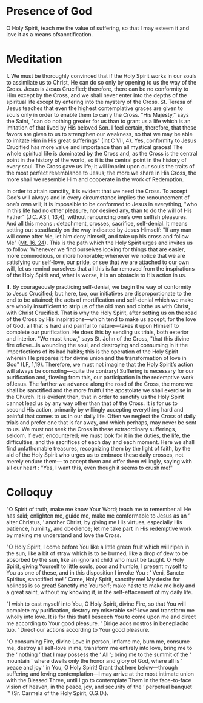 # Presence of God

O Holy Spirit, teach me the value of suffering, so that I may esteem it and love it as a means ofsanctification.

# Meditation

**I.** We must be thoroughly convinced that if the Holy Spirit works in our souls to assimilate us to Christ, He can do so only by opening to us the way of the Cross. Jesus is Jesus Crucified; therefore, there can be no conformity to Him except by the Cross, and we shall never enter into the depths of the spiritual life except by entering into the mystery of the Cross. St. Teresa of Jesus teaches that even the highest contemplative graces are given to souls only in order to enable them to carry the Cross. "His Majesty," says the Saint, "can do nothing greater for us than to grant us a life which is an imitation of that lived by His beloved Son. I feel certain, therefore, that these favors are given to us to strengthen our weakness, so that we may be able to imitate Him in His great sufferings" (Int C VII, 4). Yes, conformity to Jesus Crucified has more value and importance than all mystical graces! The whole spiritual life is dominated by the Cross and, as the Cross is the central point in the history of the world, so it is the central point in the history of every soul. The Cross gave us life; it will imprint upon our souls the traits of the most perfect resemblance to Jesus; the more we share in His Cross, the more shall we resemble Him and cooperate in the work of Redemption.

In order to attain sanctity, it is evident that we need the Cross. To accept God’s will always and in every circumstance implies the renouncement of one’s own will; it is impossible to be conformed to Jesus in everything, "who in this life had no other pleasure, nor desired any, than to do the will of His Father" (J.C. AS I, 13,4), without renouncing one’s own selfish pleasures. And all this means : detachment, crosses, sacrifice, self-denial. It means setting out steadfastly on the way indicated by Jesus Himself: "If any man will come after Me, let him deny himself, and take up his cross and follow Me" ([Mt. 16, 24](https://vulgata.online/bible/Mt.16?ed=DR2&vfn=DR2.Mt.16.24:vs)). This is the path which the Holy Spirit urges and invites us to follow. Whenever we find ourselves looking for things that are easier, more commodious, or more honorable; whenever we notice that we are satisfying our self-love, our pride, or see that we are attached to our own will, let us remind ourselves that all this is far removed from the inspirations of the Holy Spirit and, what is worse, it is an obstacle to His action in us.

**II.** By courageously practicing self-denial, we begin the way of conformity to Jesus Crucified; but here, too, our initiatives are disproportionate to the end to be attained; the acts of mortification and self-denial which we make are wholly insufficient to strip us of the old man and clothe us with Christ, with Christ Crucified. That is why the Holy Spirit, after setting us on the road of the Cross by His inspirations—which tend to make us accept, for the love of God, all that is hard and painful to nature—takes it upon Himself to complete our purification. He does this by sending us trials, both exterior and interior. "We must know," says St. John of the Cross, "that this divine fire oflove...is wounding the soul, and destroying and consuming in it the imperfections of its bad habits; this is the operation of the Holy Spirit wherein He prepares it for divine union and the transformation of love in God" (LF, 1,19). Therefore, we must not imagine that the Holy Spirit’s action will always be consoling—quite the contrary! Suffering is necessary for our purification and, flowing from this, our participation in the redemptive work ofJesus. The farther we advance along the road of the Cross, the more we shall be sanctified and the more fruitful the apostolate we shall exercise in the Church. It is evident then, that in order to sanctify us the Holy Spirit cannot lead us by any way other than that of the Cross. It is for us to second His action, primarily by willingly accepting everything hard and painful that comes to us in our daily life. Often we neglect the Cross of daily trials and prefer one that is far away, and which perhaps, may never be sent to us. We must not seek the Cross in these extraordinary sufferings, seldom, if ever, encountered; we must look for it in the duties, the life, the difficulties, and the sacrifices of each day and each moment. Here we shall find unfathomable treasures, recognizing them by the light of faith, by the aid of the Holy Spirit who urges us to embrace these daily crosses, not merely endure them— to accept them and offer them willingly, saying with all our heart : "Yes, I want this, even though it seems to crush me!"

# Colloquy

"O Spirit of truth, make me know Your Word; teach me to remember all He has said; enlighten me, guide me, make me comformable to Jesus as an ‘ alter Christus, ’ another Christ, by giving me His virtues, especially His patience, humility, and obedience; let me take part in His redemptive work by making me understand and love the Cross.

"O Holy Spirit, I come before You like a little green fruit which will ripen in the sun, like a bit of straw which is to be burned, like a drop of dew to be absorbed by the sun, like an ignorant child who must be taught. O Holy Spirit, giving Yourself to little souls, poor and humble, I present myself to You as one of these, and in this disposition I invoke You : ‘ Veni, Sancte Spiritus, sanctified me! ’ Come, Holy Spirit, sanctify me! My desire for holiness is so great! Sanctify me Yourself; make haste to make me holy and a great saint, without my knowing it, in the self-effacement of my daily life.

"I wish to cast myself into You, O Holy Spirit, divine Fire, so that You will complete my purification, destroy my miserable self-love and transform me wholly into love. It is for this that I beseech You to come upon me and direct me according to Your good pleasure. ‘ Dirige ados nostros in beneplacito tuo. ’ Direct our actions according to Your good pleasure.

"O consuming Fire, divine Love in person, inflame me, burn me, consume me, destroy all self-love in me, transform me entirely into love, bring me to the ‘ nothing ’ that I may possess the ‘ All ’; bring me to the summit of the ‘ mountain ’ where dwells only the honor and glory of God, where all is ‘ peace and joy ’ in You, O Holy Spirit! Grant that here below—through suffering and loving contemplation—I may arrive at the most intimate union with the Blessed Three, until I go to contemplate Them in the face-to-face vision of heaven, in the peace, joy, and security of the ‘ perpetual banquet ’" (Sr. Carmela of the Holy Spirit, O.G.D.).
